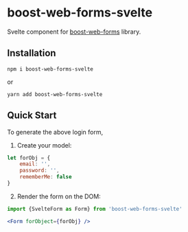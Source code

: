 # boost-web-forms-svelte

Svelte component for [boost-web-forms](https://github.com/lgirma/boost-web-forms) library.

## Installation

```shell
npm i boost-web-forms-svelte
```

or 

```shell
yarn add boost-web-forms-svelte
```

## Quick Start

To generate the above login form, 

1. Create your model:

```javascript
let forObj = {
    email: '',
    password: '',
    rememberMe: false
}
```

2. Render the form on the DOM:

```jsx
import {SvelteForm as Form} from 'boost-web-forms-svelte'

<Form forObject={forObj} />
```